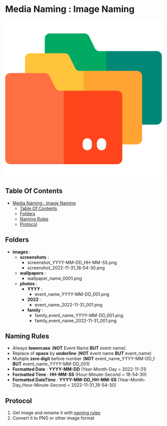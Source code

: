 # Media Naming : Image Naming

![Icon](../icon.png)

## Table Of Contents

- [Media Naming : Image Naming](#media-naming--image-naming)
  - [Table Of Contents](#table-of-contents)
  - [Folders](#folders)
  - [Naming Rules](#naming-rules)
  - [Protocol](#protocol)

## Folders

- **images** :
  - **screenshots** :
    - screenshot_YYYY-MM-DD_HH-MM-SS.png
    - screenshot_2022-11-31_18-54-30.png
  - **wallpapers** :
    - wallpaper_name_0001.png
  - **photos** :
    - **YYYY** :
      - event_name_YYYY-MM-DD_001.png
    - **2022** :
      - event_name_2022-11-31_001.png
    - **family** :
      - family_event_name_YYYY-MM-DD_001.png
      - family_event_name_2022-11-31_001.png

## Naming Rules

- Always **lowercase** (**NOT** Event Name **BUT** event name)
- Replace of **space** by **underline** (**NOT** event name **BUT** event_name)
- Multiple **zero digit** before number (**NOT** event_name_YYYY-MM-DD_1 **BUT** event_name_YYYY-MM-DD_001)
- **Formatted Date** : **YYYY-MM-DD** (Year-Month-Day = 2022-11-31)
- **Formatted Time** : **HH-MM-SS** (Hour-Minute-Second = 18-54-30)
- **Formatted DateTime** : **YYYY-MM-DD_HH-MM-SS** (Year-Month-Day_Hour-Minute-Second = 2022-11-31_18-54-30)

## Protocol

1) Get image and rename it with [naming rules](#naming-rules)
2) Convert it to PNG or other image format
